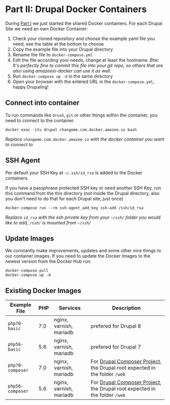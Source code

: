 # Part II: Drupal Docker Containers

During [Part I](./shared_containers.md) we just started the shared Docker containers. For each Drupal Site we need an own Docker Container:

1. Check your cloned repository and choose the example yaml file you need, see the table at the bottom to choose
2. Copy the example file into your Drupal directory
3. Rename the file to `docker-compose.yml`
4. Edit the file according your needs, change at least the hostname. _Btw: It's perfectly fine to commit this file into your git repo, so others that are also using amazeeio-docker can use it as well._
5. Run `docker-compose up -d` in the same directory
6. Open your browser with the entered URL in the `docker-compose.yml`, happy Drupaling!

## Connect into container

To run commands like `drush`, `git` or other things within the container, you need to connect to the container.

	docker exec -itu drupal changeme.com.docker.amazee.io bash

*Replace `changeme.com.docker.amazee.io` with the docker container you want to connect to*

## SSH Agent

Per default your SSH Key at `~/.ssh/id_rsa` is added to the Docker containers.

If you have a passphrase protected SSH key or need another SSH Key, run this command from the this directory (not inside the Drupal directory, also you don't need to do that for each Drupal site, just once)

	docker-compose run --rm ssh-agent_add_key ssh-add /ssh/id_rsa

*Replace `id_rsa` with the ssh private key from your `~/ssh/` folder you would like to add, `/ssh/` is mounted from `~/ssh/`*

## Update Images

We constantly make improvements, updates and some other nice things to our container images. If you need to update the Docker Images to the newest version from the Docker Hub run:

	docker-compose pull
	docker-compose up -d

## Existing Docker Images

| Example File  | PHP  | Services | Description |
| ------------- | ------------- | ------------- | ------------- |
| `php70-basic` | 7.0 | nginx, varnish, mariadb | prefered for Drupal 8 |
| `php56-basic` | 5.6 | nginx, varnish, mariadb | prefered for Drupal 7 |
| `php70-composer` | 7.0 | nginx, varnish, mariadb | For [Drupal Composer Project](https://github.com/drupal-composer/drupal-project), the Drupal root expected in the folder `/web` |
| `php56-composer` | 5.6 | nginx, varnish, mariadb | For [Drupal Composer Project](https://github.com/drupal-composer/drupal-project), the Drupal root expected in the folder `/web` |

